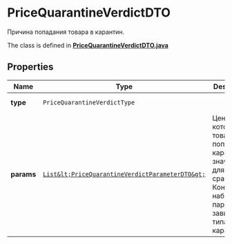 

# PriceQuarantineVerdictDTO

Причина попадания товара в карантин.

The class is defined in **[PriceQuarantineVerdictDTO.java](../../src/main/java/org/openapitools/model/PriceQuarantineVerdictDTO.java)**

## Properties

Name | Type | Description | Notes
------------ | ------------- | ------------- | -------------
**type** | `PriceQuarantineVerdictType` |  |  [optional property]
**params** | [`List&lt;PriceQuarantineVerdictParameterDTO&gt;`](PriceQuarantineVerdictParameterDTO.md) | Цена, из-за которой товар попал в карантин, и значения для сравнения. Конкретный набор параметров зависит от типа карантина. | 




